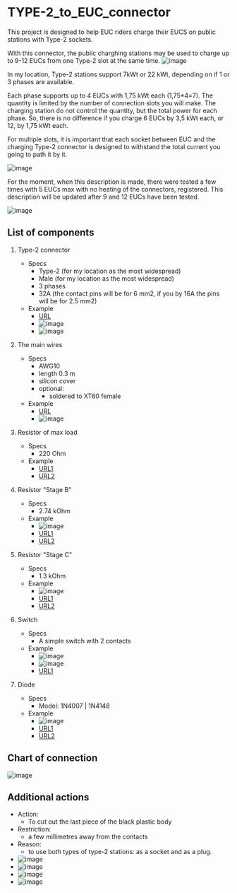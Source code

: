 # TYPE-2_to_EUC_connector

This project is designed to help EUC riders charge their EUCS on public stations with Type-2 sockets.

With this connector, the public charghing stations may be used to charge up to 9-12 EUCs from one Type-2 slot at the same time.
![image](https://github.com/user-attachments/assets/29569a1c-80a8-4b43-9e5a-b522e3135be4)

In my location, Type-2 stations support 7kWt or 22 kWt, depending on if 1 or 3 phases are available.

Each phase supports up to 4 EUCs with 1,75 kWt each (1,75*4=7). The quantity is limited by the number of connection slots you will make. The charging station do not control the quantity, but the total power for each phase. So, there is no difference if you charge 6 EUCs by 3,5 kWt each, or 12, by 1,75 kWt each.

For multiple slots, it is important that each socket between EUC and the charging Type-2 connector is designed to withstand the total current you going to path it by it. 

![image](https://github.com/user-attachments/assets/a3609b37-7de3-4c97-8f92-d3f9c73f5162)

For the moment, when this description is made, there were tested a few times with 5 EUCs max with no heating of the connectors, registered. This description will be updated after 9 and 12 EUCs have been tested.

![image](https://github.com/user-attachments/assets/9d256e85-899c-489f-bc3d-43122fa341ab)

## List of components

1. Type-2 connector
   - Specs
     - Type-2 (for my location as the most widespread)
     - Male (for my location as the most widespread)
     - 3 phases
     - 32A (the contact pins will be for 6 mm2, if you by 16A the pins will be for 2.5 mm2)
   - Example
     - [URL](https://a.aliexpress.com/_ExlY7cO)
     - ![image](https://github.com/user-attachments/assets/3b6ad6c7-9cfe-4858-a460-cb37da181c0e)
     - ![image](https://github.com/user-attachments/assets/9fff3809-4be0-449d-bb1c-9b77d4ef7690)

2. The main wires
   - Specs
     - AWG10
     - length 0.3 m
     - silicon cover
     - optional:
       - soldered to XT60 female
   - Example
     - [URL](https://a.aliexpress.com/_EItfFi2)
     - ![image](https://github.com/user-attachments/assets/e383f741-4dc6-4243-bb04-241e92cca410)
       
3. Resistor of max load
   - Specs
     - 220 Ohm
   - Example
     - [URL1](https://www.amazon.com/Projects-Resistors-Watt-Choose-Quantity/dp/B00CVZ3YOQ?th=1)
     - [URL2](https://imrad.com.ua/ua/pr01-220r-5)
5. Resistor "Stage B"
   - Specs
     - 2.74 kOhm
   - Example
     - ![image](https://github.com/user-attachments/assets/3ca18027-13b3-4718-9764-45f835617715)
     - [URL1](https://www.amazon.com/2-74K-Metal-Resistor-Piece-271-2-74K-RC/dp/B07GPFHFCN)
     - [URL2](https://vseplus.com/ua/product/radiodetali-mikroshemy/294-rezistory-potenciometry-kvarcevye-rezonatory/f-p140_24355-p81_25143)
6. Resistor "Stage C"
   - Specs
     - 1.3 kOhm
   - Example
     - ![image](https://github.com/user-attachments/assets/60c84c1c-0356-4318-8976-3c7359662ff7)
     - [URL1](https://www.amazon.com/uxcell-Tolerance-Resistance-Electronic-Experiments/dp/B07PPVDHN8)
     - [URL2](https://epts.com.ua/ua/p1110345629-rezistor-mlt-0125.html)
8. Switch
   - Specs
     - A simple switch with 2 contacts
   - Example
     - ![image](https://github.com/user-attachments/assets/69253b10-ff74-4c31-a425-450f670260c1)
     - ![image](https://github.com/user-attachments/assets/73387a6d-8ced-4b73-894b-309f200f44a1)
     - [URL1](https://www.amazon.com/DaierTek-250VAC-Rocker-KCD1-101-Plastic/dp/B07S2QJKTX)
10. Diode
    - Specs
      - Model: 1N4007 | 1N4148
    - Example
      - ![image](https://github.com/user-attachments/assets/78bd2980-33e5-48c7-b84b-67c248f8dc26)
      - [URL1](https://www.amazon.com/100-Pieces-1N4148-Switching-High-Speed/dp/B079KJ91JZ/ref=sr_1_1)
      - [URL2](https://imrad.com.ua/ua/1n4148-1-1-437993) 

## Chart of connection
![image](https://github.com/user-attachments/assets/66833b4f-4683-4e7e-a4d2-6a4955e395dc)



## Additional actions
   - Action:
     - To cut out the last piece of the black plastic body
   - Restriction:
     - a few millimetres away from the contacts
   - Reason:
     - to use both types of type-2 stations: as a socket and as a plug.
   - ![image](https://github.com/user-attachments/assets/e840a113-fe82-49e7-a8f1-07dca36e552f)
   - ![image](https://github.com/user-attachments/assets/896e5efd-7746-4b21-be3b-fe181e343290)
   - ![image](https://github.com/user-attachments/assets/890303e6-bd36-4768-8e4b-2298ccd9d388)
   - ![image](https://github.com/user-attachments/assets/f05557ef-4dc9-4ad3-9814-5269cbb278d3)







